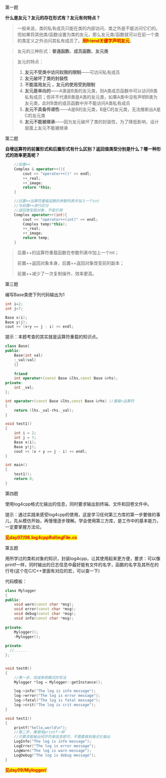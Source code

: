 第一题

**什么是友元？友元的存在形式有？友元有何特点？**

> 一般来说，类的私有成员只能在类的内部访问，类之外是不能访问它们的。但如果将其他类/函数设置为类的友元，那么友元类/函数就可以在前一个类的类定义之外访问其私有成员了。<span style=color:red;background:yellow>**用friend关键字声明友元**</span>。

> 友元的三种形式：**普通函数、成员函数、友元类**

> 友元的特点：
>
> 1. **友元不受类中访问权限的限制**——可访问私有成员
> 2. **友元破坏了类的封装性**
> 3. **不能滥用友元 ，友元的使用受到限制**
> 4. **友元是单向的**——A类是B类的友元类，则A类成员函数中可以访问B类私有成员；但并不代表B类是A类的友元类，如果A类中没有声明B类为友元类，此时B类的成员函数中并不能访问A类私有成员
> 5. **友元不具备传递性**——A是B的友元类，B是C的友元类，无法推断出A是C的友元类
> 6. **友元不能被继承**——因为友元破坏了类的封装性，为了降低影响，设计层面上友元不能被继承
>





第二题

**自增运算符的前置形式和后置形式有什么区别？返回值类型分别是什么？哪一种形式的效率更高呢？**

``` c++
	//前置++
    Complex & operator++(){
        cout << "operator++()" << endl;
        ++_real;
        ++_image;
        return *this;
    }

    //后置++运算符重载函数的参数列表中加入一个int
    //与前置++进行区分
    //返回类型是对象，不是引用
    Complex operator++(int){
        cout << "operator++(int)" << endl;
        Complex temp(*this);
        ++_real;
        ++_image;
        return temp;
    }
```

> 后置++的运算符重载函数在参数列表中加上一个int；
>
> 前置++返回对象本身，后置++返回对象改变前的副本；
>
> 前置++减少了一次复制操作，效率更高。







第三题

编写Base类使下列代码输出为1

```cpp
int i=2;
int j=7;

Base x(i);
Base y(j);
cout << (x+y == j - i) << endl;
```

提示：本题考查的其实就是运算符重载的知识点。



``` c++
class Base{
public:
    Base(int val)
    :_val(val)
    {}
    
    friend 
    int operator+(const Base &lhs,const Base &rhs);
private:
    int _val;
};

int operator+(const Base &lhs,const Base &rhs) //重载+运算符
{
    return (lhs._val-rhs._val);
}

void test1()
{
    int i = 2;
    int j = 7;
    Base x(i);
    Base y(j);
    cout << (x + y == j - i) << endl;
}

int main()
{
    test1();
    return 0;
}
```







第四题

使用log4cpp格式化输出的信息，同时要求输出到终端、文件和回卷文件中。

提示：通过实践来感受log4cpp的使用，这是学习任何第三方库的第一步要做的事儿，先从模仿开始，再慢慢逐步理解。学会使用第三方库，是工作中的基本能力，一定要掌握方法论。

<span style=color:red;background:yellow>**见day07/06.log4cppRollingFile.cc**</span>



第五题

用所学过的类和对象的知识，封装log4cpp，让其使用起来更方便，要求：可以像printf一样，同时输出的日志信息中最好能有文件的名字，函数的名字及其所在的行号(这个在C/C++里面有对应的宏，可以查一下)

代码模板：

```cpp
class Mylogger
{
public:
	void warn(const char *msg);
	void error(const char *msg);
	void debug(const char *msg);
	void info(const char *msg);
	
private:
	Mylogger();
	~Mylogger();
    
private:
  //......
};


void test0()
{
    //第一步，完成单例模式的写法
    Mylogger *log = Mylogger::getInstance();

    log->info("The log is info message");
    log->error("The log is error message");
    log->fatal("The log is fatal message");
    log->crit("The log is crit message");
}

void test1() 
{
    printf("hello,world\n");
    //第二步，像使用printf一样
    //只要求能输出纯字符串信息即可，不需要做到格式化输出
    LogInfo("The log is info message");
    LogError("The log is error message");
    LogWarn("The log is warn message");
    LogDebug("The log is debug message");
}
```

<span style=color:red;background:yellow>**见day09/Mylogger/**</span>











